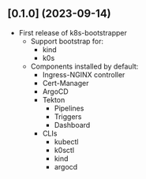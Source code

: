 ## [0.1.0] (2023-09-14)

  * First release of k8s-bootstrapper
    * Support bootstrap for:
      * kind
      * k0s
    * Components installed by default:
      * Ingress-NGINX controller
      * Cert-Manager
      * ArgoCD
      * Tekton
        * Pipelines
        * Triggers
        * Dashboard
      * CLIs
        * kubectl
        * k0sctl
        * kind
        * argocd
